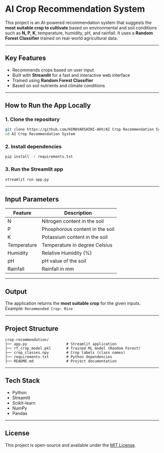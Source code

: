 # AI Crop Recommendation System

This project is an AI-powered recommendation system that suggests the **most suitable crop to cultivate** based on environmental and soil conditions such as **N, P, K**, temperature, humidity, pH, and rainfall. It uses a **Random Forest Classifier** trained on real-world agricultural data.

---

## Key Features

- Recommends crops based on user input
- Built with **Streamlit** for a fast and interactive web interface
- Trained using **Random Forest Classifier**
- Based on soil nutrients and climate conditions

---

## How to Run the App Locally

### 1. Clone the repository

```bash
git clone https://github.com/HIMAVARSHINI-AHV/AI Crop Recommendation System.git
cd AI Crop Recommendation System
```

### 2. Install dependencies

```bash
pip install -r requirements.txt
```

### 3. Run the Streamlit app

```bash
streamlit run app.py
```

---

## Input Parameters

| Feature      | Description                              |
|--------------|------------------------------------------|
| N            | Nitrogen content in the soil             |
| P            | Phosphorous content in the soil          |
| K            | Potassium content in the soil            |
| Temperature  | Temperature in degree Celsius            |
| Humidity     | Relative Humidity (%)                    |
| pH           | pH value of the soil                     |
| Rainfall     | Rainfall in mm                           |

---

## Output

The application returns the **most suitable crop** for the given inputs.  
Example: `Recommended Crop: Rice`

---

## Project Structure

```
crop-recommendation/
├── app.py                  # Streamlit application
├── rf_crop_model.pkl       # Trained ML model (Random Forest)
├── crop_classes.npy        # Crop labels (class names)
├── requirements.txt        # Python dependencies
├── README.md               # Project documentation
```

---

## Tech Stack

- Python
- Streamlit
- Scikit-learn
- NumPy
- Pandas

---



## License

This project is open-source and available under the [MIT License](LICENSE).
